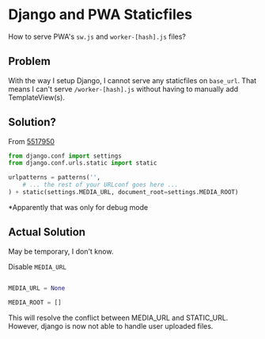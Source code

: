 # Django and PWA Staticfiles

How to serve PWA's `sw.js` and `worker-[hash].js` files?

## Problem

With the way I setup Django, I cannot serve any staticfiles on `base_url`. That means I can't serve `/worker-[hash].js` without having to manually add TemplateView(s).

## Solution?

From [5517950](https://stackoverflow.com/questions/5517950/django-media-url-and-media-root)

```py
from django.conf import settings
from django.conf.urls.static import static

urlpatterns = patterns('',
    # ... the rest of your URLconf goes here ...
) + static(settings.MEDIA_URL, document_root=settings.MEDIA_ROOT)
```

*Apparently that was only for debug mode

## Actual Solution

May be temporary, I don't know.

Disable `MEDIA_URL`
```py

MEDIA_URL = None

MEDIA_ROOT = []

```

This will resolve the conflict between MEDIA_URL and STATIC_URL. However, django is now not able to handle user uploaded files.